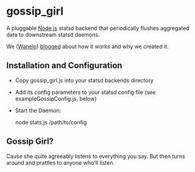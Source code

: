 gossip_girl
======

A pluggable [Node.js][node] statsd backend that periodically flushes aggregated data to downstream statsd daemons.

We ([Wanelo][wanelo]) [blogged][blog post] about how it works and why we created it.


Installation and Configuration
------------------------------

 * Copy gossip_girl.js into your statsd backends directory
 * Add its config parameters to your statsd config file (see exampleGossipConfig.js, below)
 * Start the Daemon:

    node stats.js /path/to/config


Gossip Girl?
---------

Cause she quite agreeably listens to everything you say. But then turns around 
and prattles to anyone who'll listen.

[wanelo]: http://wanelo.com
[node]: http://nodejs.org
[blog post]: http://blog.wanelo.com

